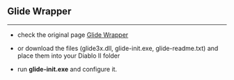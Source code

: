 ## Glide Wrapper

---

- check the original page [Glide Wrapper](http://www.svenswrapper.de/english/downloads.html)

- or download the files (glide3x.dll, glide-init.exe, glide-readme.txt) and place them into your Diablo II folder

- run **glide-init.exe** and configure it.